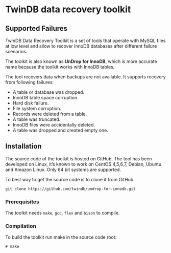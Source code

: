 # TwinDB data recovery toolkit
## Supported Failures

TwinDB Data Recovery Toolkit is a set of tools that operate with MySQL files at low level and allow to recover InnoDB databases after different failure scenarios.

The toolkit is also known as **UnDrop for InnoDB**, which is more accurate name because the toolkit works with InnoDB tables.

The tool recovers data when backups are not available. It supports recovery from following failures:

- A table or database was dropped.
- InnoDB table space corruption.
- Hard disk failure.
- File system corruption.
- Records were deleted from a table.
- A table was truncated.
- InnoDB files were accidentally deleted.
- A table was dropped and created empty one.
## Installation
The source code of the toolkit is hosted on GitHub. The tool has been developed on Linux, it’s known to work on CentOS 4,5,6,7, Debian, Ubuntu and Amazon Linux. Only 64 bit systems are supported.

To best way to get the source code is to clone it from GitHub.
```
git clone https://github.com/twindb/undrop-for-innodb.git
```

### Prerequisites

The toolkit needs `make`, `gcc`, `flex` and `bison` to compile.

### Compilation

To build the toolkit run make in the source code root:
```
# make
```
